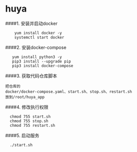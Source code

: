 # huya

####1. 安装并启动docker
```shell script
    yum install docker -y
    systemctl start docker
```
####2. 安装docker-compose
```shell script
   yum install python3 -y
   pip3 install --upgrade pip
   pip3 install docker-compose
```

####3. 获取代码仓库脚本
```
把仓库的
docker/docker-compose.yaml、start.sh、stop.sh、restart.sh 
放到/root/huya_app
```

####4. 修改执行权限 
```shell script
  chmod 755 start.sh
  chmod 755 stop.sh
  chmod 755 restart.sh
```
 
####5. 启动服务
```shell script
  ./start.sh
```
  
